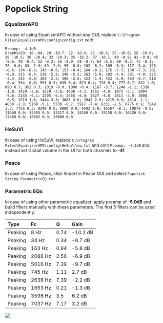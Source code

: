 # Popclick String

### EqualizerAPO
In case of using EqualizerAPO without any GUI, replace `C:\Program Files\EqualizerAPO\config\config.txt`
with:
```
Preamp: -4.1dB
GraphicEQ: 10 -84; 20 -10.7; 22 -10.6; 23 -10.6; 25 -10.6; 26 -10.6; 28 -10.5; 30 -10.4; 32 -10.3; 35 -10.2; 37 -10.1; 40 -9.9; 42 -9.8; 45 -9.6; 49 -9.4; 52 -9.2; 56 -8.9; 59 -8.7; 64 -8.5; 68 -8.3; 73 -8.1; 78 -8.0; 83 -7.9; 89 -7.9; 95 -8.0; 102 -8.2; 109 -8.3; 117 -8.4; 125 -8.6; 134 -8.6; 143 -8.6; 153 -8.4; 164 -8.1; 175 -7.7; 188 -7.3; 201 -6.9; 215 -6.4; 230 -5.9; 246 -5.5; 263 -5.0; 282 -4.4; 301 -4.0; 323 -3.4; 345 -2.9; 369 -2.5; 395 -2.0; 423 -1.4; 452 -1.0; 484 -0.7; 518 -0.4; 554 -0.0; 593 0.3; 635 0.4; 679 0.4; 726 0.4; 777 0.7; 832 1.0; 890 0.7; 952 0.3; 1019 -0.0; 1090 -0.4; 1167 -0.7; 1248 -1.1; 1336 -1.8; 1429 -2.6; 1529 -3.6; 1636 -4.3; 1751 -4.8; 1873 -5.1; 2004 -5.6; 2145 -6.1; 2295 -6.4; 2455 -6.0; 2627 -4.8; 2811 -3.0; 3008 -0.5; 3219 1.6; 3444 3.3; 3685 3.6; 3943 2.9; 4219 0.9; 4514 -1.1; 4830 -2.8; 5168 -5.1; 5530 -8.7; 5917 -7.4; 6331 -2.5; 6775 0.9; 7249 1.3; 7756 0.3; 8299 0.0; 8880 0.0; 9502 0.0; 10167 -0.1; 10879 -0.5; 11640 0.0; 12455 0.0; 13327 0.0; 14260 0.0; 15258 0.0; 16326 0.0; 17469 0.0; 18692 0.0; 20000 0.0
```

### HeSuVi
In case of using HeSuVi, replace `C:\Program Files\EqualizerAPO\config\HeSuVi\eq.txt` and omit `Preamp:
-4.1dB` and instead set Global volume in the UI for both channels to **-41**

### Peace
In case of using Peace, click *Import* in Peace GUI and select `Popclick String ParametricEQ.txt`.

### Parametric EQs
In case of using other parametric equalizer, apply preamp of **-5.0dB** and build filters manually with
these parameters. The first 5 filters can be used independently.

| Type    | Fc      |    Q | Gain     |
|:--------|:--------|:-----|:---------|
| Peaking | 8 Hz    | 0.74 | -10.2 dB |
| Peaking | 34 Hz   | 0.34 | -8.7 dB  |
| Peaking | 163 Hz  | 0.94 | -5.8 dB  |
| Peaking | 2086 Hz | 2.56 | -6.9 dB  |
| Peaking | 5616 Hz | 7.39 | -9.7 dB  |
| Peaking | 745 Hz  | 1.11 | 2.7 dB   |
| Peaking | 2636 Hz | 7.39 | -2.2 dB  |
| Peaking | 1663 Hz | 0.21 | -1.3 dB  |
| Peaking | 3596 Hz | 3.5  | 6.2 dB   |
| Peaking | 7037 Hz | 7.17 | 3.2 dB   |

![](https://raw.githubusercontent.com/jaakkopasanen/AutoEq/master/results/innerfidelity/sbaf-serious/Popclick%20String/Popclick%20String.png)